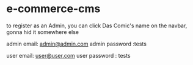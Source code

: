 # e-commerce-cms
to register as an Admin, you can click Das Comic's name on the navbar, gonna hid it somewhere else

admin email: admin@admin.com
admin password :tests

user email: user@user.com 
user password : tests
